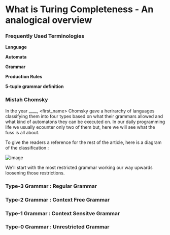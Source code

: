 # What is Turing Completeness - An analogical overview

### Frequently Used Terminologies

**Language**

**Automata**

**Grammar**

**Production Rules**

**5-tuple grammar definition**

### Mistah Chomsky

In the year ____, <first_name> Chomsky gave a herirarchy of languages classifying them into four types based on what their grammars allowed and what kind of automatons they can be executed on. In our daily programming life we usually ecounter only two of them but, here we will see what the fuss is all about.

To give the readers a reference for the rest of the article, here is a diagram of the classification :

![image]()

We'll start with the most restricted grammar working our way upwards loosening those restrictions.

### Type-3 Grammar : Regular Grammar

### Type-2 Grammar : Context Free Grammar

### Type-1 Grammar : Context Sensitve Grammar

### Type-0 Grammar : Unrestricted Grammar



